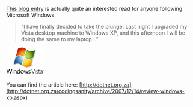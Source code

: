 [This blog entry](http://dotnet.org.za/codingsanity/archive/2007/12/14/review-windows-xp.aspx) is actually quite an interested read for anyone following Microsoft Windows.

> “I have finally decided to take the plunge. Last night I upgraded my Vista desktop machine to Windows XP, and this afternoon I will be doing the same to my laptop…”

[![Windows Vista Logo](windowsvista-1.jpg)](http://alexseifert.wordpress.com/2007/03/02/vista-ie7-banned/windows-vista-logo/ "Windows Vista Logo")

You can find the article here: [http://dotnet.org.za](http://dotnet.org.za/codingsanity/archive/2007/12/14/review-windows-xp.aspx)